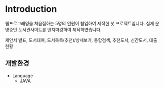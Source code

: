 # Introduction
웹프로그래밍을 처음접하는 5명의 인원이 협업하여 제작한 첫 프로젝트입니다.
실제 운영중인 도서관사이트를 벤치마킹하여 제작하였습니다.


제안서 발표, 도서대여, 도서목록(추천)/상세보기, 통합검색, 추천도서, 신간도서, 대출현황

## 개발환경
* Language
  * JAVA
